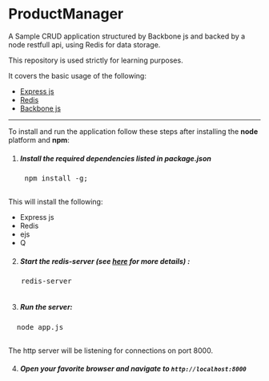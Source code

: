 ProductManager
==============

A Sample CRUD application structured by Backbone js and backed by a node restfull api, using Redis for data storage.

This repository is used strictly for learning purposes. 

It covers the basic usage of the following:

- <a href="http://www.expressjs.com">Express js</a>
- <a href="http://www.redis.io">Redis</a>
- <a href="http://www.backbonejs.org">Backbone js</a>

<hr>

To install and run the application follow these steps after installing the <b>node</b> platform and <b>npm</b>:

1. <h5>Install the required dependencies listed in <i>package.json</i></h5>
    <pre>
    npm install -g;
    </pre>

  This will install the following:
  - Express js
  - Redis
  - ejs
  - Q

2. <h5>Start the redis-server (see <a href="http://redis.io/topics/quickstart">here</a> for more details) :</h5>
  <pre>
   redis-server
   </pre>

3. <h5>Run the server:</h5>
  <pre>
  node app.js
  </pre>

  The http server will be listening for connections on port 8000.

4. <h5> Open your favorite browser and navigate to <code>http://localhost:8000</code></h5>
